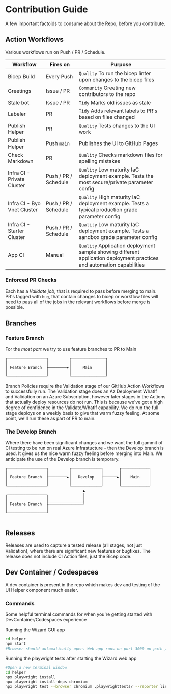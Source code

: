 # Contribution Guide

A few important factoids to consume about the Repo, before you contribute.

## Action Workflows

Various workflows run on Push / PR / Schedule.

| Workflow    | Fires on  | Purpose  |
|-------------|-----------|----------|
| Bicep Build | Every Push | `Quality` To run the bicep linter upon changes to the bicep files  |
| Greetings   | Issue / PR | `Community` Greeting new contributors to the repo |
| Stale bot   | Issue / PR | `Tidy` Marks old issues as stale |
| Labeler   | PR | `Tidy` Adds relevant labels to PR's based on files changed |
| Publish Helper | PR | `Quality` Tests changes to the UI work |
| Publish Helper | Push `main` | Publishes the UI to GitHub Pages |
| Check Markdown | PR | `Quality` Checks markdown files for spelling mistakes |
| Infra CI - Private Cluster | Push / PR / Schedule | `Quality` Low maturity IaC deployment example. Tests the most secure/private parameter config |
| Infra CI - Byo Vnet Cluster | Push / PR / Schedule | `Quality` High maturity IaC deployment example. Tests a typical production grade parameter config |
| Infra CI - Starter Cluster | Push / PR / Schedule | `Quality` Low maturity IaC deployment example. Tests a sandbox grade parameter config |
| App CI | Manual | `Quality` Application deployment sample showing different application deployment practices and automation capabilities |

### Enforced PR Checks

Each has a *Validate job*, that is required to pass before merging to main. PR's tagged with `bug`, that contain changes to bicep or workflow files will need to pass all of the jobs in the relevant workflows before merge is possible.

## Branches

### Feature Branch

For the *most part* we try to use feature branches to PR to Main

```
┌─────────────────┐         ┌───────────────┐
│                 │         │               │
│ Feature Branch  ├────────►│     Main      │
│                 │         │               │
└─────────────────┘         └───────────────┘

```

Branch Policies require the Validation stage of our GitHub Action Workflows to successfully run. The Validation stage does an Az Deployment WhatIf and Validation on an Azure Subscription, however later stages in the Actions that actually deploy resources do not run. This is because we've got a high degree of confidence in the Validate/WhatIf capability. We do run the full stage deploys on a weekly basis to give that warm fuzzy feeling. At some point, we'll run these as part of PR to main.

### The Develop Branch

Where there have been significant changes and we want the full gammit of CI testing to be run on real Azure Infrastucture - then the Develop branch is used.
It gives us the nice warm fuzzy feeling before merging into Main. 
We anticipate the use of the Develop branch is temporary.

```
┌─────────────────┐         ┌─────────────┐       ┌────────────┐
│                 │         │             │       │            │
│ Feature Branch  ├────────►│   Develop   ├──────►│    Main    │
│                 │         │             │       │            │
└─────────────────┘         └─────────────┘       └────────────┘
                                  ▲
┌─────────────────┐               │
│                 │               │
│ Feature Branch  ├───────────────┘
│                 │                         
└─────────────────┘     
                            
```

## Releases

Releases are used to capture a tested release (all stages, not just Validation), where there are significant new features or bugfixes. The release does not include CI Action files, just the Bicep code.

## Dev Container / Codespaces

A dev container is present in the repo which makes dev and testing of the UI Helper component much easier.

### Commands

Some helpful terminal commands for when you're getting started with DevContainer/Codespaces experience

Running the Wizard GUI app

```bash
cd helper
npm start
#Browser should automatically open. Web app runs on port 3000 on path /Aks-Construction
```

Running the playwright tests after starting the Wizard web app
```bash
#Open a new terminal window
cd helper
npx playwright install
npx playwright install-deps chromium
npx playwright test --browser chromium .playwrighttests/ --reporter list
```
